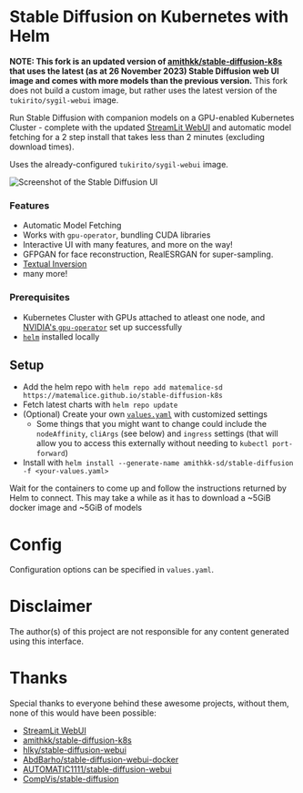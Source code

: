 # Stable Diffusion on Kubernetes with Helm

**NOTE: This fork is an updated version of [amithkk/stable-diffusion-k8s](https://github.com/amithkk/stable-diffusion-k8s) that uses the latest (as at 26 November 2023) Stable Diffusion web UI image and comes with more models than the previous version.** This fork does not build a custom image, but rather uses the latest version of the `tukirito/sygil-webui` image.

Run Stable Diffusion with companion models on a GPU-enabled Kubernetes Cluster - complete with the updated [StreamLit WebUI](https://github.com/Sygil-Dev/sygil-webui) and automatic model fetching for a 2 step install that takes less than 2 minutes (excluding download times).

Uses the already-configured `tukirito/sygil-webui` image.

![Screenshot of the Stable Diffusion UI](img/screenshot.png)

### Features

-   Automatic Model Fetching
-   Works with `gpu-operator`, bundling CUDA libraries
-   Interactive UI with many features, and more on the way!
-   GFPGAN for face reconstruction, RealESRGAN for super-sampling.
-   [Textual Inversion](https://github.com/hlky/sd-enable-textual-inversion)
-   many more!

### Prerequisites

-   Kubernetes Cluster with GPUs attached to atleast one node, and [NVIDIA's `gpu-operator`](https://github.com/NVIDIA/gpu-operator) set up successfully
-   [`helm`](https://helm.sh/docs/intro/install/) installed locally

## Setup

-   Add the helm repo with `helm repo add matemalice-sd https://matemalice.github.io/stable-diffusion-k8s`
-   Fetch latest charts with `helm repo update`
-   (Optional) Create your own [`values.yaml`](./charts/stable-diffusion/values.yaml) with customized settings
    -   Some things that you might want to change could include the `nodeAffinity`, `cliArgs` (see below) and `ingress` settings (that will allow you to access this externally without needing to `kubectl port-forward`)
-   Install with `helm install --generate-name amithkk-sd/stable-diffusion -f <your-values.yaml>`

Wait for the containers to come up and follow the instructions returned by Helm to connect. This may take a while as it has to download a ~5GiB docker image and ~5GiB of models

# Config

Configuration options can be specified in `values.yaml`.

# Disclaimer

The author(s) of this project are not responsible for any content generated using this interface.

# Thanks

Special thanks to everyone behind these awesome projects, without them, none of this would have been possible:

-   [StreamLit WebUI](https://github.com/Sygil-Dev/sygil-webui)
-   [amithkk/stable-diffusion-k8s](https://github.com/amithkk/stable-diffusion-k8s)
-   [hlky/stable-diffusion-webui](https://github.com/hlky/stable-diffusion-webui)
-   [AbdBarho/stable-diffusion-webui-docker](https://github.com/AbdBarho/stable-diffusion-webui-docker/)
-   [AUTOMATIC1111/stable-diffusion-webui](https://github.com/AUTOMATIC1111/stable-diffusion-webui)
-   [CompVis/stable-diffusion](https://github.com/CompVis/stable-diffusion)
